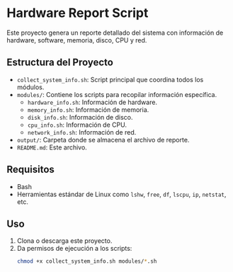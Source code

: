 # Hardware Report Script

Este proyecto genera un reporte detallado del sistema con información de hardware, software, memoria, disco, CPU y red.

## Estructura del Proyecto
- `collect_system_info.sh`: Script principal que coordina todos los módulos.
- `modules/`: Contiene los scripts para recopilar información específica.
  - `hardware_info.sh`: Información de hardware.
  - `memory_info.sh`: Información de memoria.
  - `disk_info.sh`: Información de disco.
  - `cpu_info.sh`: Información de CPU.
  - `network_info.sh`: Información de red.
- `output/`: Carpeta donde se almacena el archivo de reporte.
- `README.md`: Este archivo.

## Requisitos
- Bash
- Herramientas estándar de Linux como `lshw`, `free`, `df`, `lscpu`, `ip`, `netstat`, etc.

## Uso
1. Clona o descarga este proyecto.
2. Da permisos de ejecución a los scripts:
   ```bash
   chmod +x collect_system_info.sh modules/*.sh
```
